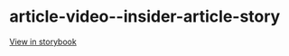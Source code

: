 # article-video--insider-article-story

[View in storybook](https://raw.githack.com/Independent-Digital-News-and-Media-Ltd/standard-pwamp-sb/PR-690-sb/index.html?path=/story/article-video--insider-article-story)